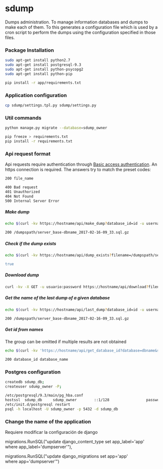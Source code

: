 # sdump
Dumps administration. To manage information databases and dumps to make each of them. To this generates a configuration file which is used by a cron script to perform the dumps using the configuration specified in those files.

### Package Installation
```bash
sudo apt-get install python2.7
sudo apt-get install postgresql-9.3
sudo apt-get install python-psycopg2
sudo apt-get install python-pip

pip install -r app/requirements.txt
```

### Application configuration
```bash
cp sdump/settings.tpl.py sdump/settings.py
```

### Util commands
```bash
python manage.py migrate --database=sdump_owner

pip freeze > requirements.txt
pip install -r requirements.txt
```

### Api request format
Api requests require authentication through [Basic access authentication](https://en.wikipedia.org/wiki/Basic_access_authentication). An https connection is required.
The answers try to match the preset codes:
```bash
200 file_name

400 Bad request
401 Unauthorized
404 Not Found
500 Internal Server Error
```

##### Make dump
```bash
echo $(curl -kv https://hostname/api/make_dump?database_id=id -u username:password)

200 /dumpspath/server_base-dbname_2017-02-16-09_33.sql.gz
```
##### Check if the dump exists
```bash
echo $(curl -kv https://hostname/api/dump_exists?filename=/dumpspath/server_base-dbname_2017-02-16-09_33.sql.gz -u username:password)" 

true
```
##### Download dump
```bash
curl -kv -X GET -u usuario:password https://hostname/api/download?filename=/dumpspath/server_base-dbname_2017-02-16-09_33.sql.gz > /tmp/server_base-dbname_2017-02-16-09_33.sql.gz

```
##### Get the name of the last dump of a given database
```bash
echo $(curl -kv https://hostname/api/last_dump?database_id=id -u username:password)

200 /dumpspath/server_base-dbname_2017-02-16-09_33.sql.gz
```
##### Get id from names
The group can be omitted if multiple results are not obtained
```bash
echo $(curl -kv 'https://hostname/api/get_database_id?database=dbname&server=server&group=migroup' -u username:password)

200 database_id database_name
```

### Postgres configuration
```bash
createdb sdump_db;
createuser sdump_owner -P;

/etc/postgresql/9.3/main/pg_hba.conf
hostssl  sdump_db     sdump_owner        ::1/128                 password
/etc/init.d/postgresql restart
psql -h localhost -U sdump_owner -p 5432 -d sdump_db
```

### Change the name of the application
Requiere modificar la configuración de django

migrations.RunSQL("update django_content_type set app_label='app' \
 where app_label='dumpserver'"),

migrations.RunSQL("update django_migrations set app='app' \
 where app='dumpserver'")

